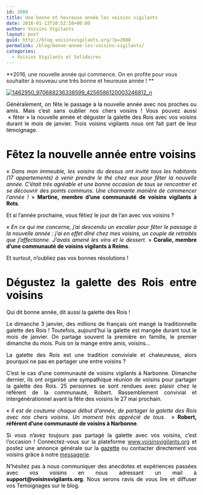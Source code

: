 ```yaml
---
id: 2088
title: Une bonne et heureuse année les voisins vigilants
date: 2016-01-13T10:52:58+00:00
author: Voisins Vigilants
layout: post
guid: http://blog.voisinsvigilants.org/?p=2088
permalink: /blog/bonne-annee-les-voisins-vigilants/
categories:
  - Voisins Vigilants et Solidaires
---
```

**2016, une nouvelle année qui commence. On en profite pour vous souhaiter à nouveau une très bonne et heureuse année ! **

<p style="text-align: justify;">
  <a href="./../../images/2016/01/1462950_970688236338599_4256586120003246812_n.jpg"><img class="aligncenter size-full wp-image-2089" src="./../../images/2016/01/1462950_970688236338599_4256586120003246812_n.jpg" alt="1462950_970688236338599_4256586120003246812_n"/></a>
</p>

<p style="text-align: justify;">
  <span style="color: #000000;">Généralement, on fête le passage à la nouvelle année avec nos proches ou amis. Mais c&rsquo;est sans oublier nos chers voisins ! Vous pouvez aussi  &laquo;&nbsp;fêter&nbsp;&raquo; la nouvelle année et déguster la galette des Rois avec vos voisins durant le mois de janvier</span>. <span style="color: #000000;">Trois voisins vigilants nous ont fait part de leur témoignage.</span>
</p>

<h1 style="text-align: justify;">
  <span style="color: #000000;"><strong>Fêtez la nouvelle année entre voisins</strong></span>
</h1>

<p style="text-align: justify;">
  <span style="color: #000000;">&laquo;&nbsp;<em>Dans mon immeuble, les voisins du dessus ont invité tous les habitants (17 appartements) à venir prendre le thé chez eux pour fêter la nouvelle année. C&rsquo;était très agréable et une bonne occasion de tous se rencontrer et se découvrir des points communs. Une charmante manière de commencer l&rsquo;année !</em>&nbsp;&raquo; <strong>Martine, membre d&rsquo;une communauté de voisins vigilants à Rots</strong>.</span>
</p>

<p style="text-align: justify;">
  <span style="color: #000000;">Et si l&rsquo;année prochaine, vous fêtiez le jour de l&rsquo;an avec vos voisins ?</span>
</p>

<p style="text-align: justify;">
  <span style="color: #000000;">&laquo;&nbsp;<em>En ce qui me concerne, j&rsquo;ai descendu un escalier pour fêter le passage à la nouvelle année : j&rsquo;ai en effet dîné chez mes voisins, un couple de retraités que j&rsquo;affectionne. J&rsquo;avais amené les vins et le dessert.</em>&nbsp;&raquo; <strong>Coralie, membre d&rsquo;une communauté de voisins vigilants à Reims</strong>.</span>
</p>

<p style="text-align: justify;">
  <span style="color: #000000;">Et surtout, n&rsquo;oubliez pas vos bonnes résolutions !</span>
</p>

<h1 style="text-align: justify;">
  <span style="color: #000000;">Dégustez la galette des Rois entre voisins</span>
</h1>

<p style="text-align: justify;">
  <span style="color: #000000;">Qui dit bonne année, dit aussi la galette des Rois !</span>
</p>

<p style="text-align: justify;">
  <span style="color: #000000;">Le dimanche 3 janvier, des millions de français ont mangé la traditionnelle galette des Rois ! Toutefois, aujourd&rsquo;hui la galette est mangée durant tout le mois de janvier. On partage souvent la première en famille, le premier dimanche du mois. Puis on la mange entre amis, voisins&#8230;</span>
</p>

<p style="text-align: justify;">
  <span style="color: #000000;">La galette des Rois est une tradition conviviale et chaleureuse, alors pourquoi ne pas en partager une entre voisins ?</span>
</p>

<p style="text-align: justify;">
  <span style="color: #000000;">C&rsquo;est le cas d&rsquo;une communauté de voisins vigilants à Narbonne. Dimanche dernier, ils ont organisé une sympathique réunion de voisins pour partager la galette des Rois. 25 personnes se sont rendues avec plaisir chez le référent de la communauté, Robert. Rassemblement convivial et intergénérationnel avant la fête des voisins le 27 mai prochain.</span>
</p>

<p style="text-align: justify;">
  <span style="color: #000000;">&laquo;&nbsp;<em>Il est de coutume chaque début d&rsquo;année, de partager la galette des Rois avec nos chers voisins. Un moment très apprécié de tous.</em> &nbsp;&raquo; <strong>Robert, référent d&rsquo;une communauté de voisins à Narbonne</strong>.</span>
</p>

<p style="text-align: justify;">
  <span style="color: #000000;">Si vous n&rsquo;avez toujours pas partagé la galette avec vos voisins, c&rsquo;est l&rsquo;occasion ! Connectez-vous sur la plateforme</span> <a href="http://www.voisinsvigilants.org">www.voisinsvigilants.org</a> <span style="color: #000000;">et postez une annonce générale sur la <a href="http://blog.voisinsvigilants.org/blog/fonctionnalite-voisins-vigilants-gazette/"><span style="color: #000000;">gazette</span></a> ou contacter directement vos voisins grâce à notre</span> <a href="http://blog.voisinsvigilants.org/blog/fonctionnalite-voisins-vigilants-messagerie/">messagerie</a>.
</p>

<p style="color: #000000; text-align: justify;">
  N&rsquo;hésitez pas à nous communiquer des anecdotes et expériences passées avec vos voisins en nous adressant un mail à <strong>support@voisinsvigilants.org</strong>. Nous serons ravis de vous lire et diffuser vos Temoignages sur le blog.
</p>
